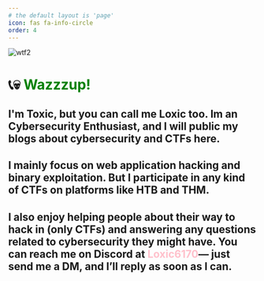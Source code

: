 ```yaml
---
# the default layout is 'page'
icon: fas fa-info-circle
order: 4
---
```


![wtf2](https://i.ibb.co/Ps9t8Ycs/Design-ohne-Titel.jpg)

# 📞💀 <span style="color: green;">Wazzzup!</span>

## I'm Toxic, but you can call me Loxic too. Im an Cybersecurity Enthusiast, and I will public my blogs about cybersecurity and CTFs here.

## I mainly focus on web application hacking and binary exploitation. But I participate in any kind of CTFs on platforms like HTB and THM.

## I also enjoy helping people about their way to hack in (only CTFs) and answering any questions related to cybersecurity they might have. You can reach me on Discord at **<span style="color: pink;">Loxic6170</span>**— just send me a DM, and I’ll reply as soon as I can.
